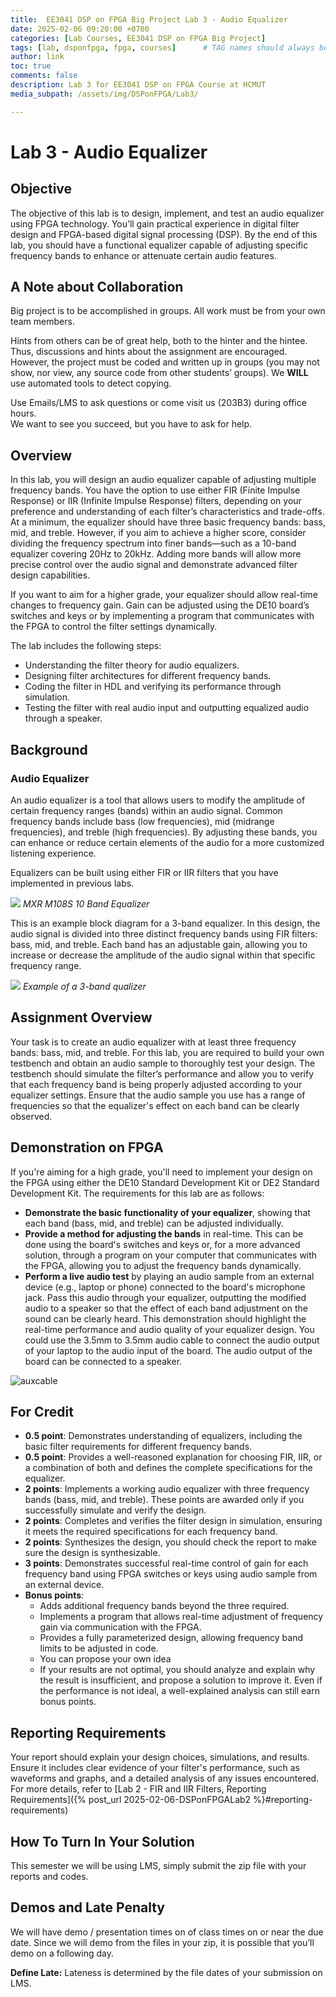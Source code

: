 ```yaml
---
title:  EE3041 DSP on FPGA Big Project Lab 3 - Audio Equalizer
date: 2025-02-06 09:20:00 +0700
categories: [Lab Courses, EE3041 DSP on FPGA Big Project]
tags: [lab, dsponfpga, fpga, courses]      # TAG names should always be lowercase
author: link
toc: true
comments: false
description: Lab 3 for EE3041 DSP on FPGA Course at HCMUT
media_subpath: /assets/img/DSPonFPGA/Lab3/

---
```


# Lab 3 - Audio Equalizer

## Objective

The objective of this lab is to design, implement, and test an audio equalizer using FPGA technology. You’ll gain practical experience in digital filter design and FPGA-based digital signal processing (DSP). By the end of this lab, you should have a functional equalizer capable of adjusting specific frequency bands to enhance or attenuate certain audio features.

## A Note about Collaboration

Big project is to be accomplished in groups. All work must be from your own team members.

Hints from others can be of great help, both to the hinter and the hintee.  
Thus, discussions and hints about the assignment are encouraged. However, the project must be coded and written up in groups (you may not show, nor view, any source code from other students’ groups). We **WILL** use automated tools to detect copying.

Use Emails/LMS to ask questions or come visit us (203B3) during office hours.  
We want to see you succeed, but you have to ask for help.

## Overview

In this lab, you will design an audio equalizer capable of adjusting multiple frequency bands. You have the option to use either FIR (Finite Impulse Response) or IIR (Infinite Impulse Response) filters, depending on your preference and understanding of each filter’s characteristics and trade-offs. At a minimum, the equalizer should have three basic frequency bands: bass, mid, and treble. However, if you aim to achieve a higher score, consider dividing the frequency spectrum into finer bands—such as a 10-band equalizer covering 20Hz to 20kHz. Adding more bands will allow more precise control over the audio signal and demonstrate advanced filter design capabilities.

If you want to aim for a higher grade, your equalizer should allow real-time changes to frequency gain. Gain can be adjusted using the DE10 board’s switches and keys or by implementing a program that communicates with the FPGA to control the filter settings dynamically.

The lab includes the following steps:

- Understanding the filter theory for audio equalizers.
- Designing filter architectures for different frequency bands.
- Coding the filter in HDL and verifying its performance through simulation.
- Testing the filter with real audio input and outputting equalized audio through a speaker.

## Background

### Audio Equalizer
An audio equalizer is a tool that allows users to modify the amplitude of certain frequency ranges (bands) within an audio signal. Common frequency bands include bass (low frequencies), mid (midrange frequencies), and treble (high frequencies). By adjusting these bands, you can enhance or reduce certain elements of the audio for a more customized listening experience.

Equalizers can be built using either FIR or IIR filters that you have implemented in previous labs.

![](mxr-ten-band-eq.jpg)
*MXR M108S 10 Band Equalizer*

This is an example block diagram for a 3-band equalizer. In this design, the audio signal is divided into three distinct frequency bands using FIR filters: bass, mid, and treble. Each band has an adjustable gain, allowing you to increase or decrease the amplitude of the audio signal within that specific frequency range.

![](audio-eq-diagram.svg)
*Example of a 3-band qualizer*

## Assignment Overview

Your task is to create an audio equalizer with at least three frequency bands: bass, mid, and treble. For this lab, you are required to build your own testbench and obtain an audio sample to thoroughly test your design. The testbench should simulate the filter’s performance and allow you to verify that each frequency band is being properly adjusted according to your equalizer settings. Ensure that the audio sample you use has a range of frequencies so that the equalizer's effect on each band can be clearly observed.

## Demonstration on FPGA

If you're aiming for a high grade, you'll need to implement your design on the FPGA using either the DE10 Standard Development Kit or DE2 Standard Development Kit. The requirements for this lab are as follows:

- **Demonstrate the basic functionality of your equalizer**, showing that each band (bass, mid, and treble) can be adjusted individually.
- **Provide a method for adjusting the bands** in real-time. This can be done using the board's switches and keys or, for a more advanced solution, through a program on your computer that communicates with the FPGA, allowing you to adjust the frequency bands dynamically.
- **Perform a live audio test** by playing an audio sample from an external device (e.g., laptop or phone) connected to the board's microphone jack. Pass this audio through your equalizer, outputting the modified audio to a speaker so that the effect of each band adjustment on the sound can be clearly heard. This demonstration should highlight the real-time performance and audio quality of your equalizer design. You could use the 3.5mm to 3.5mm audio cable to connect the audio output of your laptop to the audio input of the board. The audio output of the board can be connected to a speaker.

![auxcable](cable.png)

## For Credit

- **0.5 point**: Demonstrates understanding of equalizers, including the basic filter requirements for different frequency bands. 
- **0.5 point**: Provides a well-reasoned explanation for choosing FIR, IIR, or a combination of both and defines the complete specifications for the equalizer.
- **2 points**: Implements a working audio equalizer with three frequency bands (bass, mid, and treble). These points are awarded only if you successfully simulate and verify the design.
- **2 points**: Completes and verifies the filter design in simulation, ensuring it meets the required specifications for each frequency band.
- **2 points**: Synthesizes the design, you should check the report to make sure the design is synthesizable.
- **3 points**: Demonstrates successful real-time control of gain for each frequency band using FPGA switches or keys using audio sample from an external device.
- **Bonus points**:
  - Adds additional frequency bands beyond the three required.
  - Implements a program that allows real-time adjustment of frequency gain via communication with the FPGA.
  - Provides a fully parameterized design, allowing frequency band limits to be adjusted in code.
  - You can propose your own idea
  - If your results are not optimal, you should analyze and explain why the result is insufficient, and propose a solution to improve it. Even if the performance is not ideal, a well-explained analysis can still earn bonus points.

## Reporting Requirements

Your report should explain your design choices, simulations, and results. Ensure it includes clear evidence of your filter's performance, such as waveforms and graphs, and a detailed analysis of any issues encountered. For more details, refer to [Lab 2 - FIR and IIR Filters, Reporting Requirements]({% post_url 2025-02-06-DSPonFPGALab2 %}#reporting-requirements)

## How To Turn In Your Solution

This semester we will be using LMS, simply submit the zip file with your reports and codes.

## Demos and Late Penalty

We will have demo / presentation times on of class times on or near the due date. Since we will demo from the files in your zip, it is possible that you’ll demo on a following day.

**Define Late:** Lateness is determined by the file dates of your submission on LMS.